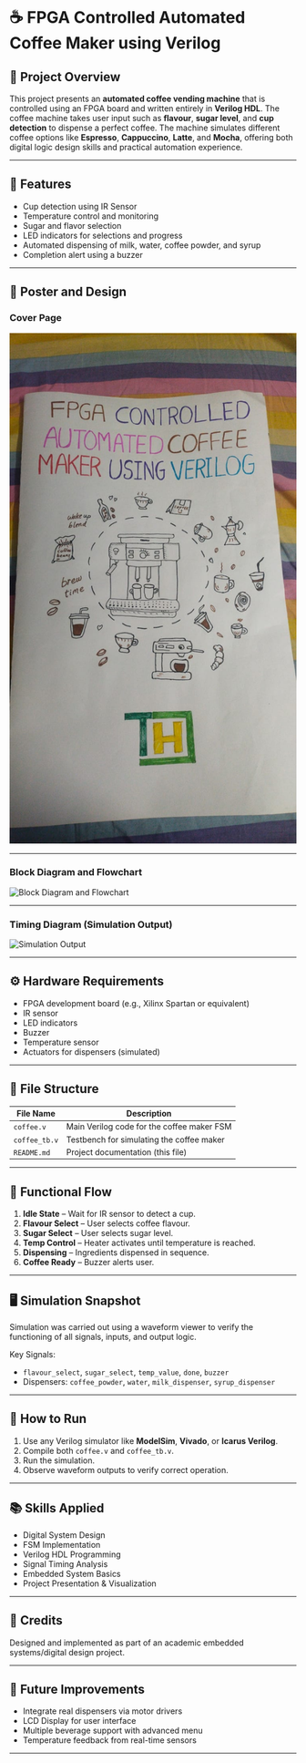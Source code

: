 # ☕ FPGA Controlled Automated Coffee Maker using Verilog

## 📌 Project Overview

This project presents an **automated coffee vending machine** that is controlled using an FPGA board and written entirely in **Verilog HDL**. The coffee machine takes user input such as **flavour**, **sugar level**, and **cup detection** to dispense a perfect coffee. The machine simulates different coffee options like **Espresso**, **Cappuccino**, **Latte**, and **Mocha**, offering both digital logic design skills and practical automation experience.

---

## 🧠 Features

- Cup detection using IR Sensor
- Temperature control and monitoring
- Sugar and flavor selection
- LED indicators for selections and progress
- Automated dispensing of milk, water, coffee powder, and syrup
- Completion alert using a buzzer

---

## 📸 Poster and Design

### Cover Page

![Poster Cover](./Poster_Cover.jpg)

---

### Block Diagram and Flowchart

![Block Diagram and Flowchart](./26dc4b90-3d81-49f5-8804-b66a2fac4bbf.jpg)

---

### Timing Diagram (Simulation Output)

![Simulation Output](./b62344c5-91ca-4b1d-bdd7-fc183f697f07.jpg)

---

## ⚙️ Hardware Requirements

- FPGA development board (e.g., Xilinx Spartan or equivalent)
- IR sensor
- LED indicators
- Buzzer
- Temperature sensor
- Actuators for dispensers (simulated)

---

## 🧾 File Structure

| File Name         | Description                              |
|------------------|------------------------------------------|
| `coffee.v`        | Main Verilog code for the coffee maker FSM |
| `coffee_tb.v`     | Testbench for simulating the coffee maker  |
| `README.md`       | Project documentation (this file)         |

---

## 🧩 Functional Flow

1. **Idle State** – Wait for IR sensor to detect a cup.
2. **Flavour Select** – User selects coffee flavour.
3. **Sugar Select** – User selects sugar level.
4. **Temp Control** – Heater activates until temperature is reached.
5. **Dispensing** – Ingredients dispensed in sequence.
6. **Coffee Ready** – Buzzer alerts user.

---

## 🖥️ Simulation Snapshot

Simulation was carried out using a waveform viewer to verify the functioning of all signals, inputs, and output logic.

Key Signals:
- `flavour_select`, `sugar_select`, `temp_value`, `done`, `buzzer`
- Dispensers: `coffee_powder`, `water`, `milk_dispenser`, `syrup_dispenser`

---

## 🔧 How to Run

1. Use any Verilog simulator like **ModelSim**, **Vivado**, or **Icarus Verilog**.
2. Compile both `coffee.v` and `coffee_tb.v`.
3. Run the simulation.
4. Observe waveform outputs to verify correct operation.

---

## 📚 Skills Applied

- Digital System Design
- FSM Implementation
- Verilog HDL Programming
- Signal Timing Analysis
- Embedded System Basics
- Project Presentation & Visualization

---

## 🧠 Credits

Designed and implemented as part of an academic embedded systems/digital design project.

---

## 📌 Future Improvements

- Integrate real dispensers via motor drivers
- LCD Display for user interface
- Multiple beverage support with advanced menu
- Temperature feedback from real-time sensors

---

